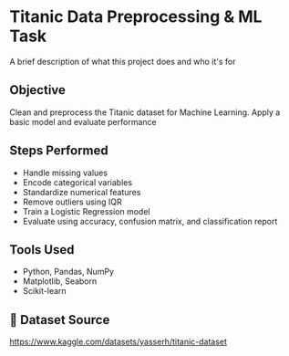 
# Titanic Data Preprocessing & ML Task

A brief description of what this project does and who it's for



## Objective
Clean and preprocess the Titanic dataset for Machine Learning. Apply a basic model and evaluate performance
## Steps Performed

- Handle missing values
- Encode categorical variables
- Standardize numerical features
- Remove outliers using IQR
- Train a Logistic Regression model
- Evaluate using accuracy, confusion matrix, and classification report


## Tools Used

- Python, Pandas, NumPy
- Matplotlib, Seaborn
- Scikit-learn
## 🔗 Dataset Source
 https://www.kaggle.com/datasets/yasserh/titanic-dataset



